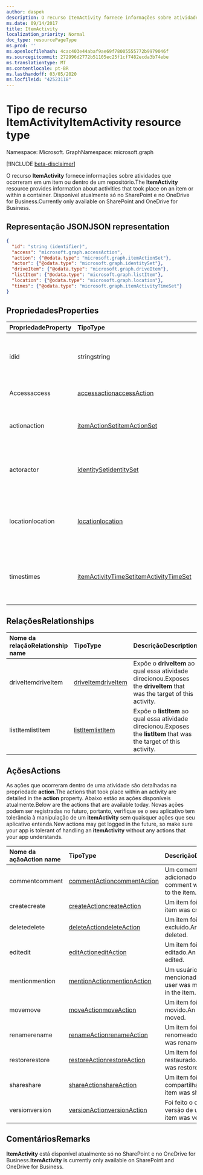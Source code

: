 ```yaml
---
author: daspek
description: O recurso ItemActivity fornece informações sobre atividades que ocorreram em um item ou dentro de um repositório.
ms.date: 09/14/2017
title: ItemActivity
localization_priority: Normal
doc_type: resourcePageType
ms.prod: ''
ms.openlocfilehash: 4cac403e44abaf9ae69f78005555772b9979046f
ms.sourcegitcommit: 272996d2772b51105ec25f1cf7482ecda3b74ebe
ms.translationtype: MT
ms.contentlocale: pt-BR
ms.lasthandoff: 03/05/2020
ms.locfileid: "42523118"
---
```

# <a name="itemactivity-resource-type"></a><span data-ttu-id="b2a32-103">Tipo de recurso ItemActivity</span><span class="sxs-lookup"><span data-stu-id="b2a32-103">ItemActivity resource type</span></span>

<span data-ttu-id="b2a32-104">Namespace: Microsoft. Graph</span><span class="sxs-lookup"><span data-stu-id="b2a32-104">Namespace: microsoft.graph</span></span>

[!INCLUDE [beta-disclaimer](../../includes/beta-disclaimer.md)]

<span data-ttu-id="b2a32-105">O recurso **ItemActivity** fornece informações sobre atividades que ocorreram em um item ou dentro de um repositório.</span><span class="sxs-lookup"><span data-stu-id="b2a32-105">The **ItemActivity** resource provides information about activities that took place on an item or within a container.</span></span>
<span data-ttu-id="b2a32-106">Disponível atualmente só no SharePoint e no OneDrive for Business.</span><span class="sxs-lookup"><span data-stu-id="b2a32-106">Currently only available on SharePoint and OneDrive for Business.</span></span>

## <a name="json-representation"></a><span data-ttu-id="b2a32-107">Representação JSON</span><span class="sxs-lookup"><span data-stu-id="b2a32-107">JSON representation</span></span>

<!-- {
  "blockType": "resource",
  "optionalProperties": [ ],
  "keyProperty": "id",
  "@type": "microsoft.graph.itemActivity",
  "@type.aka": "oneDrive.activityEntity"
}-->

```json
{
  "id": "string (identifier)",
  "access": "microsoft.graph.accessAction",
  "action": {"@odata.type": "microsoft.graph.itemActionSet"},
  "actor": {"@odata.type": "microsoft.graph.identitySet"},
  "driveItem": {"@odata.type": "microsoft.graph.driveItem"},
  "listItem": {"@odata.type": "microsoft.graph.listItem"},
  "location": {"@odata.type": "microsoft.graph.location"},
  "times": {"@odata.type": "microsoft.graph.itemActivityTimeSet"}
}
```

## <a name="properties"></a><span data-ttu-id="b2a32-108">Propriedades</span><span class="sxs-lookup"><span data-stu-id="b2a32-108">Properties</span></span>

| <span data-ttu-id="b2a32-109">Propriedade</span><span class="sxs-lookup"><span data-stu-id="b2a32-109">Property</span></span> | <span data-ttu-id="b2a32-110">Tipo</span><span class="sxs-lookup"><span data-stu-id="b2a32-110">Type</span></span>                    | <span data-ttu-id="b2a32-111">Descrição</span><span class="sxs-lookup"><span data-stu-id="b2a32-111">Description</span></span>
|:---------|:------------------------|:----------------------------------------
| <span data-ttu-id="b2a32-112">id</span><span class="sxs-lookup"><span data-stu-id="b2a32-112">id</span></span>       | <span data-ttu-id="b2a32-113">string</span><span class="sxs-lookup"><span data-stu-id="b2a32-113">string</span></span>                  | <span data-ttu-id="b2a32-114">O identificador exclusivo da atividade.</span><span class="sxs-lookup"><span data-stu-id="b2a32-114">The unique identifier of the activity.</span></span> <span data-ttu-id="b2a32-115">Somente leitura.</span><span class="sxs-lookup"><span data-stu-id="b2a32-115">Read-only.</span></span>
| <span data-ttu-id="b2a32-116">Access</span><span class="sxs-lookup"><span data-stu-id="b2a32-116">access</span></span>   | <span data-ttu-id="b2a32-117">[accessaction][]</span><span class="sxs-lookup"><span data-stu-id="b2a32-117">[accessAction][]</span></span>        | <span data-ttu-id="b2a32-118">Um item foi acessado.</span><span class="sxs-lookup"><span data-stu-id="b2a32-118">An item was accessed.</span></span>
| <span data-ttu-id="b2a32-119">action</span><span class="sxs-lookup"><span data-stu-id="b2a32-119">action</span></span>   | <span data-ttu-id="b2a32-120">[itemActionSet][]</span><span class="sxs-lookup"><span data-stu-id="b2a32-120">[itemActionSet][]</span></span>       | <span data-ttu-id="b2a32-121">Detalhes sobre a ação que ocorreu.</span><span class="sxs-lookup"><span data-stu-id="b2a32-121">Details about the action that took place.</span></span> <span data-ttu-id="b2a32-122">Somente leitura.</span><span class="sxs-lookup"><span data-stu-id="b2a32-122">Read-only.</span></span>
| <span data-ttu-id="b2a32-123">actor</span><span class="sxs-lookup"><span data-stu-id="b2a32-123">actor</span></span>    | <span data-ttu-id="b2a32-124">[identitySet][]</span><span class="sxs-lookup"><span data-stu-id="b2a32-124">[identitySet][]</span></span>         | <span data-ttu-id="b2a32-125">Identidade de quem executou a ação.</span><span class="sxs-lookup"><span data-stu-id="b2a32-125">Identity of who performed the action.</span></span> <span data-ttu-id="b2a32-126">Somente leitura.</span><span class="sxs-lookup"><span data-stu-id="b2a32-126">Read-only.</span></span>
| <span data-ttu-id="b2a32-127">location</span><span class="sxs-lookup"><span data-stu-id="b2a32-127">location</span></span> | <span data-ttu-id="b2a32-128">[location][]</span><span class="sxs-lookup"><span data-stu-id="b2a32-128">[location][]</span></span>            | <span data-ttu-id="b2a32-129">Local físico em que a ação foi executada.</span><span class="sxs-lookup"><span data-stu-id="b2a32-129">Physical location where the action was performed.</span></span> <span data-ttu-id="b2a32-130">Somente leitura.</span><span class="sxs-lookup"><span data-stu-id="b2a32-130">Read-only.</span></span>
| <span data-ttu-id="b2a32-131">times</span><span class="sxs-lookup"><span data-stu-id="b2a32-131">times</span></span>    | <span data-ttu-id="b2a32-132">[itemActivityTimeSet][]</span><span class="sxs-lookup"><span data-stu-id="b2a32-132">[itemActivityTimeSet][]</span></span> | <span data-ttu-id="b2a32-133">Detalhes sobre quando ocorreu a atividade.</span><span class="sxs-lookup"><span data-stu-id="b2a32-133">Details about when the activity took place.</span></span> <span data-ttu-id="b2a32-134">Somente leitura.</span><span class="sxs-lookup"><span data-stu-id="b2a32-134">Read-only.</span></span>

[identitySet]: identityset.md
[itemActionSet]: itemactionset.md
[itemActivityTimeSet]: itemactivitytimeset.md

## <a name="relationships"></a><span data-ttu-id="b2a32-138">Relações</span><span class="sxs-lookup"><span data-stu-id="b2a32-138">Relationships</span></span>

| <span data-ttu-id="b2a32-139">Nome da relação</span><span class="sxs-lookup"><span data-stu-id="b2a32-139">Relationship name</span></span> | <span data-ttu-id="b2a32-140">Tipo</span><span class="sxs-lookup"><span data-stu-id="b2a32-140">Type</span></span>          | <span data-ttu-id="b2a32-141">Descrição</span><span class="sxs-lookup"><span data-stu-id="b2a32-141">Description</span></span>
|:------------------|:--------------|:-----------------------------------------
| <span data-ttu-id="b2a32-142">driveItem</span><span class="sxs-lookup"><span data-stu-id="b2a32-142">driveItem</span></span>         | <span data-ttu-id="b2a32-143">[driveItem][]</span><span class="sxs-lookup"><span data-stu-id="b2a32-143">[driveItem][]</span></span> | <span data-ttu-id="b2a32-144">Expõe o **driveItem** ao qual essa atividade direcionou.</span><span class="sxs-lookup"><span data-stu-id="b2a32-144">Exposes the **driveItem** that was the target of this activity.</span></span>
| <span data-ttu-id="b2a32-145">listItem</span><span class="sxs-lookup"><span data-stu-id="b2a32-145">listItem</span></span>          | <span data-ttu-id="b2a32-146">[listItem][]</span><span class="sxs-lookup"><span data-stu-id="b2a32-146">[listItem][]</span></span>  | <span data-ttu-id="b2a32-147">Expõe o **listItem** ao qual essa atividade direcionou.</span><span class="sxs-lookup"><span data-stu-id="b2a32-147">Exposes the **listItem** that was the target of this activity.</span></span>

[driveItem]: driveitem.md
[listItem]: listitem.md

## <a name="actions"></a><span data-ttu-id="b2a32-150">Ações</span><span class="sxs-lookup"><span data-stu-id="b2a32-150">Actions</span></span>

<span data-ttu-id="b2a32-151">As ações que ocorreram dentro de uma atividade são detalhadas na propriedade **action**.</span><span class="sxs-lookup"><span data-stu-id="b2a32-151">The actions that took place within an activity are detailed in the **action** property.</span></span>
<span data-ttu-id="b2a32-152">Abaixo estão as ações disponíveis atualmente.</span><span class="sxs-lookup"><span data-stu-id="b2a32-152">Below are the actions that are available today.</span></span>
<span data-ttu-id="b2a32-153">Novas ações podem ser registradas no futuro, portanto, verifique se o seu aplicativo tem tolerância à manipulação de um **itemActivity** sem quaisquer ações que seu aplicativo entenda.</span><span class="sxs-lookup"><span data-stu-id="b2a32-153">New actions may get logged in the future, so make sure your app is tolerant of handling an **itemActivity** without any actions that your app understands.</span></span>

| <span data-ttu-id="b2a32-154">Nome da ação</span><span class="sxs-lookup"><span data-stu-id="b2a32-154">Action name</span></span> | <span data-ttu-id="b2a32-155">Tipo</span><span class="sxs-lookup"><span data-stu-id="b2a32-155">Type</span></span>              | <span data-ttu-id="b2a32-156">Descrição</span><span class="sxs-lookup"><span data-stu-id="b2a32-156">Description</span></span>
|:------------|:------------------|:-------------------------------------------
| <span data-ttu-id="b2a32-157">comment</span><span class="sxs-lookup"><span data-stu-id="b2a32-157">comment</span></span>     | <span data-ttu-id="b2a32-158">[commentAction][]</span><span class="sxs-lookup"><span data-stu-id="b2a32-158">[commentAction][]</span></span> | <span data-ttu-id="b2a32-159">Um comentário foi adicionado ao item.</span><span class="sxs-lookup"><span data-stu-id="b2a32-159">A comment was added to the item.</span></span>
| <span data-ttu-id="b2a32-160">create</span><span class="sxs-lookup"><span data-stu-id="b2a32-160">create</span></span>      | <span data-ttu-id="b2a32-161">[createAction][]</span><span class="sxs-lookup"><span data-stu-id="b2a32-161">[createAction][]</span></span>  | <span data-ttu-id="b2a32-162">Um item foi criado.</span><span class="sxs-lookup"><span data-stu-id="b2a32-162">An item was created.</span></span>
| <span data-ttu-id="b2a32-163">delete</span><span class="sxs-lookup"><span data-stu-id="b2a32-163">delete</span></span>      | <span data-ttu-id="b2a32-164">[deleteAction][]</span><span class="sxs-lookup"><span data-stu-id="b2a32-164">[deleteAction][]</span></span>  | <span data-ttu-id="b2a32-165">Um item foi excluído.</span><span class="sxs-lookup"><span data-stu-id="b2a32-165">An item was deleted.</span></span>
| <span data-ttu-id="b2a32-166">edit</span><span class="sxs-lookup"><span data-stu-id="b2a32-166">edit</span></span>        | <span data-ttu-id="b2a32-167">[editAction][]</span><span class="sxs-lookup"><span data-stu-id="b2a32-167">[editAction][]</span></span>    | <span data-ttu-id="b2a32-168">Um item foi editado.</span><span class="sxs-lookup"><span data-stu-id="b2a32-168">An item was edited.</span></span>
| <span data-ttu-id="b2a32-169">mention</span><span class="sxs-lookup"><span data-stu-id="b2a32-169">mention</span></span>     | <span data-ttu-id="b2a32-170">[mentionAction][]</span><span class="sxs-lookup"><span data-stu-id="b2a32-170">[mentionAction][]</span></span> | <span data-ttu-id="b2a32-171">Um usuário foi mencionado no item.</span><span class="sxs-lookup"><span data-stu-id="b2a32-171">A user was mentioned in the item.</span></span>
| <span data-ttu-id="b2a32-172">move</span><span class="sxs-lookup"><span data-stu-id="b2a32-172">move</span></span>        | <span data-ttu-id="b2a32-173">[moveAction][]</span><span class="sxs-lookup"><span data-stu-id="b2a32-173">[moveAction][]</span></span>    | <span data-ttu-id="b2a32-174">Um item foi movido.</span><span class="sxs-lookup"><span data-stu-id="b2a32-174">An item was moved.</span></span>
| <span data-ttu-id="b2a32-175">rename</span><span class="sxs-lookup"><span data-stu-id="b2a32-175">rename</span></span>      | <span data-ttu-id="b2a32-176">[renameAction][]</span><span class="sxs-lookup"><span data-stu-id="b2a32-176">[renameAction][]</span></span>  | <span data-ttu-id="b2a32-177">Um item foi renomeado.</span><span class="sxs-lookup"><span data-stu-id="b2a32-177">An item was renamed.</span></span>
| <span data-ttu-id="b2a32-178">restore</span><span class="sxs-lookup"><span data-stu-id="b2a32-178">restore</span></span>     | <span data-ttu-id="b2a32-179">[restoreAction][]</span><span class="sxs-lookup"><span data-stu-id="b2a32-179">[restoreAction][]</span></span> | <span data-ttu-id="b2a32-180">Um item foi restaurado.</span><span class="sxs-lookup"><span data-stu-id="b2a32-180">An item was restored.</span></span>
| <span data-ttu-id="b2a32-181">share</span><span class="sxs-lookup"><span data-stu-id="b2a32-181">share</span></span>       | <span data-ttu-id="b2a32-182">[shareAction][]</span><span class="sxs-lookup"><span data-stu-id="b2a32-182">[shareAction][]</span></span>   | <span data-ttu-id="b2a32-183">Um item foi compartilhado.</span><span class="sxs-lookup"><span data-stu-id="b2a32-183">An item was shared.</span></span>
| <span data-ttu-id="b2a32-184">version</span><span class="sxs-lookup"><span data-stu-id="b2a32-184">version</span></span>     | <span data-ttu-id="b2a32-185">[versionAction][]</span><span class="sxs-lookup"><span data-stu-id="b2a32-185">[versionAction][]</span></span> | <span data-ttu-id="b2a32-186">Foi feito o controle de versão de um item.</span><span class="sxs-lookup"><span data-stu-id="b2a32-186">An item was versioned.</span></span>

[accessaction]: accessaction.md
[accessAction]: accessaction.md
[commentAction]: commentaction.md
[createAction]: createaction.md
[deleteAction]: deleteaction.md
[editAction]: editaction.md
[location]: location.md
[mentionAction]: mentionaction.md
[moveAction]: moveaction.md
[renameAction]: renameaction.md
[restoreAction]: restoreaction.md
[shareAction]: shareaction.md
[versionAction]: versionaction.md

## <a name="remarks"></a><span data-ttu-id="b2a32-199">Comentários</span><span class="sxs-lookup"><span data-stu-id="b2a32-199">Remarks</span></span>

<span data-ttu-id="b2a32-200">**ItemActivity** está disponível atualmente só no SharePoint e no OneDrive for Business.</span><span class="sxs-lookup"><span data-stu-id="b2a32-200">**ItemActivity** is currently only available on SharePoint and OneDrive for Business.</span></span>

<!--
{
  "type": "#page.annotation",
  "description": "The ItemActivity object provides information about an activity that took place on an item.",
  "keywords": "activities,activity,action",
  "section": "documentation",
  "tocPath": "Resources/ItemActivity",
  "suppressions": []
}
-->
